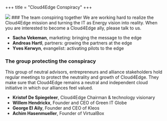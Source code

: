 +++
title = "Cloud4Edge Conspiracy"
+++

<img class="gener8Logo" src="http://rlv.zcache.com/keep_calm_and_focus_on_conspiring_gel_mouse_pad-r605eb5bc373747288a058bcff598bf35_amb63_8byvr_324.jpg">
### The team conspiring together
We are working hard to realize the Cloud4Edge mission and turning the IT as Energy vision into reality. When you are interested to become a Cloud4Edge ally, please talk to us.  

* <b>Sacha Vekeman</b>, marketing: bringing the message to the edge
* <b>Andreas Hartl</b>, partners: growing the partners at the edge
* <b>Yves Kerwyn</b>, evangelist: activating pilots to the edge

### The group protecting the conspiracy
This group of neutral advisors, entrepreneurs and alliance stakeholders hold regular meetings to protect the neutrality and growth of Cloud4Edge.
They make sure that Cloud4Edge remains a neutral and independent cloud initiative in which our alliances feel valued.

* <b>Kristof De Spiegeleer</b>, Cloud4Edge Chairman & technology visionary
* <b>Willem Hendrickx</b>, Founder and CEO of Green IT Globe
* <b>George El Aily</b>, Founder and CEO of Kleos
* <b>Achim Hasenmueller</b>, Founder of VirtualBox